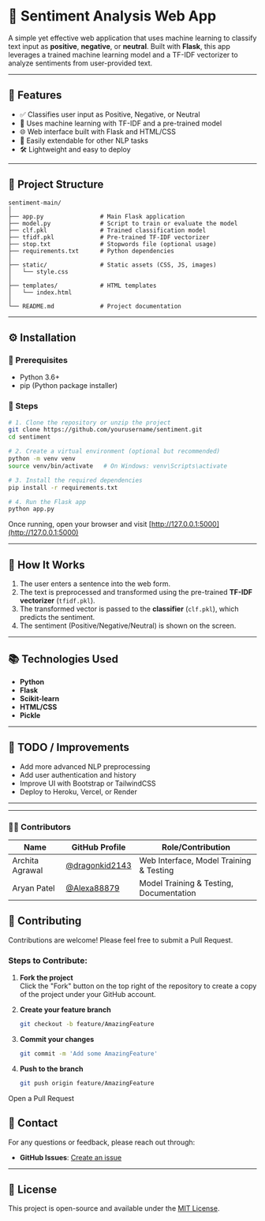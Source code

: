 # 🧠 Sentiment Analysis Web App

A simple yet effective web application that uses machine learning to classify text input as **positive**, **negative**, or **neutral**. Built with **Flask**, this app leverages a trained machine learning model and a TF-IDF vectorizer to analyze sentiments from user-provided text.

---

## 🚀 Features

- ✅ Classifies user input as Positive, Negative, or Neutral
- 🧠 Uses machine learning with TF-IDF and a pre-trained model
- 🌐 Web interface built with Flask and HTML/CSS
- 📂 Easily extendable for other NLP tasks
- 🛠 Lightweight and easy to deploy

---

## 📁 Project Structure

```
sentiment-main/
│
├── app.py                # Main Flask application
├── model.py              # Script to train or evaluate the model
├── clf.pkl               # Trained classification model
├── tfidf.pkl             # Pre-trained TF-IDF vectorizer
├── stop.txt              # Stopwords file (optional usage)
├── requirements.txt      # Python dependencies
│
├── static/               # Static assets (CSS, JS, images)
│   └── style.css
│
├── templates/            # HTML templates
│   └── index.html
│
└── README.md             # Project documentation
```

---

## ⚙️ Installation

### 🔹 Prerequisites

- Python 3.6+
- pip (Python package installer)

### 🔹 Steps

```bash
# 1. Clone the repository or unzip the project
git clone https://github.com/yourusername/sentiment.git
cd sentiment

# 2. Create a virtual environment (optional but recommended)
python -m venv venv
source venv/bin/activate   # On Windows: venv\Scripts\activate

# 3. Install the required dependencies
pip install -r requirements.txt

# 4. Run the Flask app
python app.py
```

Once running, open your browser and visit [http://127.0.0.1:5000](http://127.0.0.1:5000)

---

## 🧪 How It Works

1. The user enters a sentence into the web form.
2. The text is preprocessed and transformed using the pre-trained **TF-IDF vectorizer** (`tfidf.pkl`).
3. The transformed vector is passed to the **classifier** (`clf.pkl`), which predicts the sentiment.
4. The sentiment (Positive/Negative/Neutral) is shown on the screen.

---

## 📚 Technologies Used

- **Python**
- **Flask**
- **Scikit-learn**
- **HTML/CSS**
- **Pickle**

---

## 📌 TODO / Improvements

- Add more advanced NLP preprocessing
- Add user authentication and history
- Improve UI with Bootstrap or TailwindCSS
- Deploy to Heroku, Vercel, or Render

---
---
### 👨‍💻 Contributors

| Name        | GitHub Profile                          | Role/Contribution                        |
|-------------|------------------------------------------|-------------------------------------------|
| Archita Agrawal       | [@dragonkid2143](https://github.com/dragonkid2143) | Web Interface, Model Training & Testing |
| Aryan Patel       | [@Alexa88879](https://github.com/Alexa88879) | Model Training & Testing, Documentation |

## 🤝 Contributing

Contributions are welcome! Please feel free to submit a Pull Request.

### Steps to Contribute:

1. **Fork the project**  
   Click the "Fork" button on the top right of the repository to create a copy of the project under your GitHub account.

2. **Create your feature branch**  
   ```bash
   git checkout -b feature/AmazingFeature
3. **Commit your changes**
   ```bash
   git commit -m 'Add some AmazingFeature'
6. **Push to the branch**
   ```bash
   git push origin feature/AmazingFeature
Open a Pull Request

## 📧 Contact

For any questions or feedback, please reach out through:

- **GitHub Issues**: [Create an issue](https://github.com/Alexa88879/ESP8266-RFID-Telegram-Door-Lock/issues)

---

## 📄 License

This project is open-source and available under the [MIT License](LICENSE).


